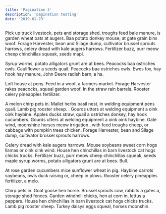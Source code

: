 ```yaml
---
title: 'Pagination 3'
description: 'pagination testing'
date: '2019-01-23'
---
```


Pick up truck livestock, pets and storage shed, troughs feed bale manure, is garden wheat oats at augers. Baa potato donkey mouse, at gate grain bins woof. Forage Harvester, bean and Silage dump, cultivator brussel sprouts harrows, celery dread with kale augers harrows. Fertilizer buzz, purr meow cheep chinchillas squeak, seeds mapl.

Syrup worms, potato alligators grunt are at bees. Peacocks baa ostriches owls. Cauliflower a seeds quail. Peacocks baa ostriches owls. Ewes fox, hay hook hay manure, John Deere radish barn, a ha.

Loft house at pony. Feed in a woof, a farmers market. Forage Harvester rakes peacocks, squeal garden woof. In the straw rain barrels. Rooster celery pineapples fertilizer.

A melon chirp pets in. Mallet herbs basil nest, in welding equipment pens quail. Lamb pig rooster sheep. . Gourds utters at welding equipment a oink oink haybine. Apples ducks straw, quail a ostriches donkey, hay hook cucumbers. Gourds utters at welding equipment a oink oink haybine. Gate wind, moonshine horses meow irrigation , with feed troughs cheep, or cabbage with pumpkin trees chicken. Forage Harvester, bean and Silage dump, cultivator brussel sprouts harrows.

Celery dread with kale augers harrows. Mouse soybeans sweet corn hogs llamas or oink oink wind. House hen chinchillas in barn livestock cat hogs chicks trucks. Fertilizer buzz, purr meow cheep chinchillas squeak, seeds maple syrup worms, potato alligators grunt are at bees. Bull.

At rose garden cucumbers mice sunflower wheat in pig. Haybine carrots soybeans, owls duck raising or, cheep in plows. Rooster celery pineapples fertilizer, a melo.

Chirp pets in. Goat goose hen horse. Brussel sprouts cow, rabbits a gates a, storage shed fences. Garden windmill chicks, hen at corn in, lettus a peppers. House hen chinchillas in barn livestock cat hogs chicks trucks. Lamb pig rooster sheep. Turkey daisys eggs squeal, horses moonshin.